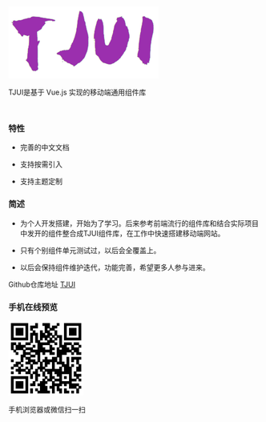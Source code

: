 <div class="demo-block text_c" style="margin-top: 50px;">
  <img src="../assets/image/logo.png" width="300">
  <p style="margin-bottom: 50px;">TJUI是基于 Vue.js 实现的移动端通用组件库<p>
</div>

### 特性

- 完善的中文文档

- 支持按需引入

- 支持主题定制

### 简述

- 为个人开发搭建，开始为了学习。后来参考前端流行的组件库和结合实际项目中发开的组件整合成TJUI组件库，在工作中快速搭建移动端网站。

- 只有个别组件单元测试过，以后会全覆盖上。

- 以后会保持组件维护迭代，功能完善，希望更多人参与进来。

Github仓库地址 [TJUI](https://github.com/myronyang/TJUI)

### 手机在线预览
<div class="demo-block text_c pt_15 pb_10 bg_gray">
  <img src="../assets/image/qrcode.png" width="150">
  <p class="mt_15">手机浏览器或微信扫一扫</p>
</div>

